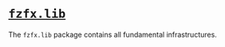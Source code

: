 # [`fzfx.lib`](https://github.com/linrongbin16/fzfx.nvim/tree/main/lua/fzfx/lib)

The `fzfx.lib` package contains all fundamental infrastructures.
